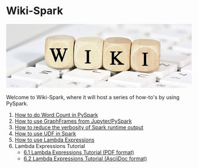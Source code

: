 # Wiki-Spark

![wiki-spark](./wiki.jpeg)


Welcome to Wiki-Spark, where it will host a series of how-to's by using PySpark.

1. [How to do Word Count in PySpark](https://github.com/mahmoudparsian/data-algorithms-with-spark/tree/master/code/bonus_chapters/wordcount/)
2. [How to use GraphFrames from Jupyter/PySpark](./using-graphframes-with-jupyter.md)
3. [How to reduce the verbosity of Spark runtime output](./reduce-the-verbosity-of-spark-runtime-output.md)
4. [How to use UDF in Spark](./how-to-use-UDF-in-spark.md)
5. [How to use Lambda Expressions](./lambda_expressions_basics.md)
6. Lambda Expressions Tutorial
	* [6.1 Lambda Expressions Tutorial (PDF format)](./lambda_expressions.pdf)
	* [6.2 Lambda Expressions Tutorial (AsciiDoc format)](./lambda_expressions.adoc)
